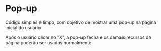 # Pop-up

Código simples e limpo, com objetivo de mostrar uma pop-up na página inicial do usuário

Após o usuário clicar no "X", a pop-up fecha e os demais recursos da página poderão ser usados normalmente.

